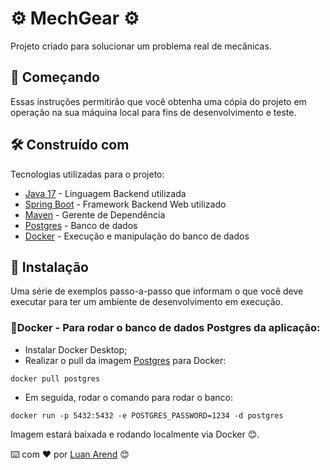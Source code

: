 # ⚙️ MechGear ⚙️

Projeto criado para solucionar um problema real de mecânicas.

## 🚀 Começando

Essas instruções permitirão que você obtenha uma cópia do projeto em operação na sua máquina local para fins de desenvolvimento e teste.

## 🛠️ Construído com

Tecnologias utilizadas para o projeto:

* [Java 17](https://www.oracle.com/java/technologies/javase/jdk17-archive-downloads.html) - Linguagem Backend utilizada
* [Spring Boot](https://spring.io/projects/spring-boot) - Framework Backend Web utilizado
* [Maven](https://maven.apache.org/) - Gerente de Dependência
* [Postgres](https://www.postgresql.org/) - Banco de dados
* [Docker](https://docs.docker.com/desktop/) - Execução e manipulação do banco de dados

## 🔧 Instalação

Uma série de exemplos passo-a-passo que informam o que você deve executar para ter um ambiente de desenvolvimento em execução.

### 📌Docker - Para rodar o banco de dados Postgres da aplicação:
* Instalar Docker Desktop;
* Realizar o pull da imagem [Postgres](https://hub.docker.com/_/postgres) para Docker:
```
docker pull postgres
```
* Em seguida, rodar o comando para rodar o banco:
```
docker run -p 5432:5432 -e POSTGRES_PASSWORD=1234 -d postgres
```
Imagem estará baixada e rodando localmente via Docker 😊.

⌨️ com ❤️ por [Luan Arend](https://github.com/luan-arend) 😊
